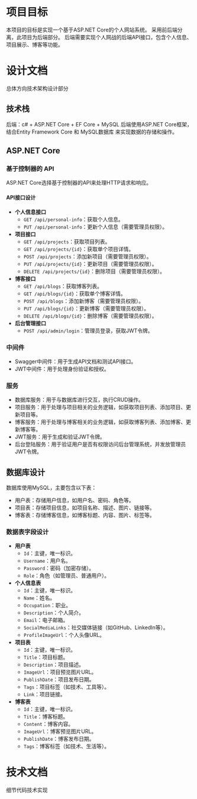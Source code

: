 # 项目目标
本项目的目标是实现一个基于ASP.NET Core的个人网站系统。
采用前后端分离，此项目为后端部分。
后端需要实现个人网战的后端API接口，包含个人信息、项目展示、博客等功能。

# 设计文档
总体方向技术架构设计部分
## 技术栈
后端：c# + ASP.NET Core + EF Core + MySQL
后端使用ASP.NET Core框架，结合Entity Framework Core 和 MySQL数据库 来实现数据的存储和操作。

## ASP.NET Core

### 基于控制器的 API
ASP.NET Core选择基于控制器的API来处理HTTP请求和响应。

#### API接口设计
- **个人信息接口**
  - `GET /api/personal-info`：获取个人信息。
  - `PUT /api/personal-info`：更新个人信息（需要管理员权限）。
- **项目接口**
  - `GET /api/projects`：获取项目列表。
  - `GET /api/projects/{id}`：获取单个项目详情。
  - `POST /api/projects`：添加新项目（需要管理员权限）。
  - `PUT /api/projects/{id}`：更新项目（需要管理员权限）。
  - `DELETE /api/projects/{id}`：删除项目（需要管理员权限）。
- **博客接口**
  - `GET /api/blogs`：获取博客列表。
  - `GET /api/blogs/{id}`：获取单个博客详情。
  - `POST /api/blogs`：添加新博客（需要管理员权限）。
  - `PUT /api/blogs/{id}`：更新博客（需要管理员权限）。
  - `DELETE /api/blogs/{id}`：删除博客（需要管理员权限）。
- **后台管理接口**
  - `POST /api/admin/login`：管理员登录，获取JWT令牌。

### 中间件
- Swagger中间件：用于生成API文档和测试API接口。
- JWT中间件：用于处理身份验证和授权。

### 服务
- 数据库服务：用于与数据库进行交互，执行CRUD操作。
- 项目服务：用于处理与项目相关的业务逻辑，如获取项目列表、添加项目、更新项目等。
- 博客服务：用于处理与博客相关的业务逻辑，如获取博客列表、添加博客、更新博客等。
- JWT服务：用于生成和验证JWT令牌。
- 后台登陆服务：用于验证用户是否有权限访问后台管理系统，并发放管理员JWT令牌。

## 数据库设计
数据库使用MySQL，主要包含以下表：
- 用户表：存储用户信息，如用户名、密码、角色等。
- 项目表：存储项目信息，如项目名称、描述、图片、链接等。
- 博客表：存储博客信息，如博客标题、内容、图片、标签等。

### 数据表字段设计
- **用户表**
  - `Id`：主键，唯一标识。
  - `Username`：用户名。
  - `Password`：密码（加密存储）。
  - `Role`：角色（如管理员、普通用户）。
- **个人信息表**
  - `Id`：主键，唯一标识。
  - `Name`：姓名。
  - `Occupation`：职业。
  - `Description`：个人简介。
  - `Email`：电子邮箱。
  - `SocialMediaLinks`：社交媒体链接（如GitHub、LinkedIn等）。
  - `ProfileImageUrl`：个人头像URL。
- **项目表**
  - `Id`：主键，唯一标识。
  - `Title`：项目标题。
  - `Description`：项目描述。
  - `ImageUrl`：项目预览图片URL。
  - `PublishDate`：项目发布日期。
  - `Tags`：项目标签（如技术、工具等）。
  - `Link`：项目链接。
- **博客表**
  - `Id`：主键，唯一标识。
  - `Title`：博客标题。
  - `Content`：博客内容。
  - `ImageUrl`：博客预览图片URL。
  - `PublishDate`：博客发布日期。
  - `Tags`：博客标签（如技术、生活等）。

# 技术文档
细节代码技术实现